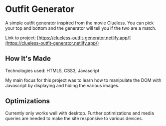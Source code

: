 # Outfit Generator
A simple outfit generator inspired from the movie Clueless. You can pick your top and bottom and the generator will tell you if the two are a match.

Link to project: [https://clueless-outfit-generator.netlify.app/](https://clueless-outfit-generator.netlify.app/)

## How It's Made
Technologies used: HTML5, CSS3, Javascript

My main focus for this project was to learn how to manipulate the DOM with Javascript by displaying and hiding the various images.

## Optimizations
Currently only works well with desktop. Further optimizations and media queries are needed to make the site responsive to various devices.